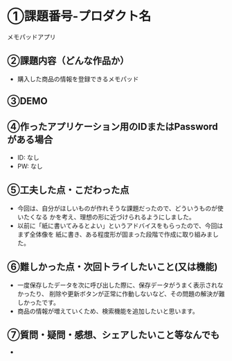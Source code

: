 # ①課題番号-プロダクト名

メモパッドアプリ

## ②課題内容（どんな作品か）

- 購入した商品の情報を登録できるメモパッド

## ③DEMO



## ④作ったアプリケーション用のIDまたはPasswordがある場合

- ID: なし
- PW: なし

## ⑤工夫した点・こだわった点

- 今回は、自分がほしいものが作れそうな課題だったので、どういうものが使いたくなる
  かを考え、理想の形に近づけられるようにしました。
- 以前に「紙に書いてみるとよい」というアドバイスをもらったので、今回はまず全体像を
  紙に書き、ある程度形が固まった段階で作成に取り組みました。

## ⑥難しかった点・次回トライしたいこと(又は機能)

- 一度保存したデータを次に呼び出した際に、保存データがうまく表示されなかったり、
  削除や更新ボタンが正常に作動しないなど、その問題の解決が難しかったです。
- 商品の情報が増えていくため、検索機能を追加したいと思います。

## ⑦質問・疑問・感想、シェアしたいこと等なんでも

- 
